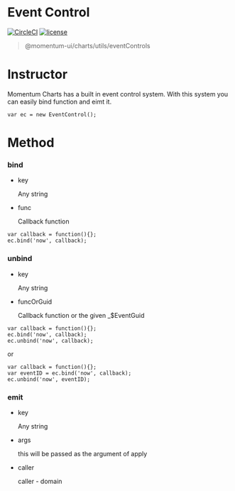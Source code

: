 # Event Control

[![CircleCI](https://img.shields.io/circleci/project/github/momentum-design/momentum-ui/master.svg)](https://circleci.com/gh/momentum-design/momentum-ui/)
[![license](https://img.shields.io/github/license/momentum-design/momentum-ui.svg?color=blueviolet)](https://github.com/momentum-design/momentum-ui/blob/master/charts/LICENSE)

> @momentum-ui/charts/utils/eventControls

# Instructor

Momentum Charts has a built in event control system. With this system you can easily bind function and eimt it.

```
var ec = new EventControl();
```

# Method

### bind

+ key

	Any string

+ func 

	Callback function

```
var callback = function(){};
ec.bind('now', callback);
```

### unbind

+ key 
	
	Any string

+ funcOrGuid

	Callback function or the given _$EventGuid
	
```
var callback = function(){};
ec.bind('now', callback);
ec.unbind('now', callback);
```

or 

```
var callback = function(){};
var eventID = ec.bind('now', callback);
ec.unbind('now', eventID);
```

### emit

+ key

	Any string

+ args 

	this will be passed as the argument of apply 
	
+ caller 

	caller - domain
	
